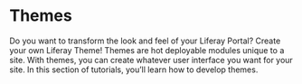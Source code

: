 # Themes [](id=themes)

Do you want to transform the look and feel of your Liferay Portal? Create your 
own Liferay Theme! Themes are hot deployable modules unique to a site. With 
themes, you can create whatever user interface you want for your site. In this 
section of tutorials, you’ll learn how to develop themes.
